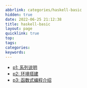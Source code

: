 ```yaml
---
abbrlink: categories/haskell-basic
hidden: true
date: 2022-06-25 21:12:38
title: haskell-basic
layout: page
quicklink: true
top:
tags:
categories:
keywords:
---
```

- [p1: 系列说明](/posts/haskell-basic/p1)
- [p2: 环境搭建](/posts/haskell-basic/p2)
- [p3: 函数式编程介绍](/posts/haskell-basic/p3)